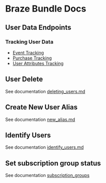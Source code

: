 # Braze Bundle Docs

## User Data Endpoints

### Tracking User Data

-   [Event Tracking](tracking_events.md)
-   [Purchase Tracking](tracking_purchases.md)
-   [User Attributes Tracking](tracking_user_attributes.md)

## User Delete

See documentation [deleting_users.md](deleting_users.md)

## Create New User Alias

See documentation [new_alias.md](new_alias.md)

## Identify Users

See documentation [identify_users.md](identify_users.md)

## Set subscription group status

See documentation [subscription_groups](subscription_groups.md)
